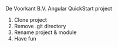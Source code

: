 De Voorkant B.V. Angular QuickStart project

1. Clone project
2. Remove .git directory
3. Rename project & module
4. Have fun
